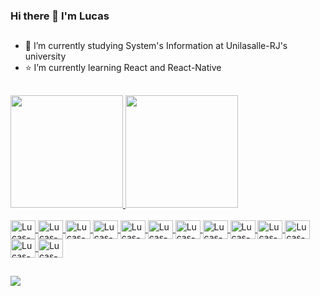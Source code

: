 ### Hi there 👋 I'm Lucas

##
- 💼 I’m currently studying System's Information at Unilasalle-RJ's university
- ⭐ I’m currently learning React and React-Native
##
<div>
  <a href="https://github.com/lukavmm">
  <img height="180em" src="https://github-readme-stats.vercel.app/api?username=lukavmm&show_icons=true&theme=dark&include_all_commits=true&count_private=true"/>
  <img height="180em" src="https://github-readme-stats.vercel.app/api/top-langs/?username=lukavmm&layout=compact&langs_count=16&theme=dark"/>
</div>
 <div style="display: inline_block"><br>
   <img align="center" alt="Lucas-html" height="30" width="40" src="https://cdn.jsdelivr.net/gh/devicons/devicon/icons/html5/html5-original.svg"/>
   <img align="center" alt="Lucas-css" height="30" width="40" src="https://cdn.jsdelivr.net/gh/devicons/devicon/icons/css3/css3-original.svg"/>
   <img align="center" alt="Lucas-C" height="30" width="40" src="https://cdn.jsdelivr.net/gh/devicons/devicon/icons/c/c-original.svg"/>
   <img align="center" alt="Lucas-js" height="30" width="40" src="https://cdn.jsdelivr.net/gh/devicons/devicon/icons/javascript/javascript-plain.svg"/>
   <img align="center" alt="Lucas-python" height="30" width="40" src="https://cdn.jsdelivr.net/gh/devicons/devicon/icons/python/python-original.svg"/>
   <img align="center" alt="Lucas-sql" height="30" width="40" src="https://cdn.jsdelivr.net/gh/devicons/devicon/icons/mysql/mysql-original.svg"/>
   <img align="center" alt="Lucas-react" height="30" width="40" src="https://cdn.jsdelivr.net/gh/devicons/devicon/icons/react/react-original.svg"/>
   <img align="center" alt="Lucas-tailwind" height="30" width="40" src="https://cdn.jsdelivr.net/gh/devicons/devicon/icons/tailwindcss/tailwindcss-original-wordmark.svg"/>
   <img align="center" alt="Lucas-figma" height="30" width="40" src="https://cdn.jsdelivr.net/gh/devicons/devicon/icons/figma/figma-original.svg"/>
   <img align="center" alt="Lucas-git" height="30" width="40" src="https://cdn.jsdelivr.net/gh/devicons/devicon/icons/git/git-original-wordmark.svg"/>
   <img align="center" alt="Lucas-java" height="30" width="40" src="https://cdn.jsdelivr.net/gh/devicons/devicon/icons/java/java-original-wordmark.svg"/>
   <img align="center" alt="Lucas-nodejs" height="30" width="40" src="https://cdn.jsdelivr.net/gh/devicons/devicon/icons/nodejs/nodejs-original-wordmark.svg"/>
   <img align="center" alt="Lucas-ts" height="30" width="40" src="https://cdn.jsdelivr.net/gh/devicons/devicon/icons/typescript/typescript-original.svg"/>
  </div>
  
  
## 
   
<div>
  <a href="mailto:veiga.lukinhas@gmail.com"><img src="https://img.shields.io/badge/Gmail-D14836?style=for-the-badge&logo=gmail&logoColor=white" target="_blank"></a>
</div>
